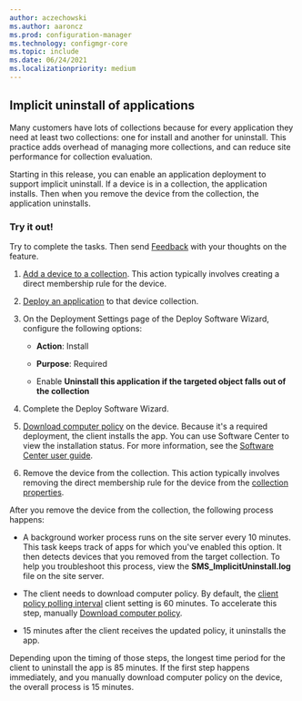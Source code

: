 ```yaml
---
author: aczechowski
ms.author: aaroncz
ms.prod: configuration-manager
ms.technology: configmgr-core
ms.topic: include
ms.date: 06/24/2021
ms.localizationpriority: medium
---
```


## <a name="bkmk_uninstall"></a> Implicit uninstall of applications

<!--3607457-->

Many customers have lots of collections because for every application they need at least two collections: one for install and another for uninstall. This practice adds overhead of managing more collections, and can reduce site performance for collection evaluation.

Starting in this release, you can enable an application deployment to support implicit uninstall. If a device is in a collection, the application installs. Then when you remove the device from the collection, the application uninstalls.

### Try it out!

Try to complete the tasks. Then send [Feedback](../../../../understand/product-feedback.md) with your thoughts on the feature.

1. [Add a device to a collection](../../../../clients/manage/manage-clients.md#add-selected-items). This action typically involves creating a direct membership rule for the device.

1. [Deploy an application](../../../../../apps/deploy-use/deploy-applications.md) to that device collection.

1. On the Deployment Settings page of the Deploy Software Wizard, configure the following options:

    - **Action**: Install

    - **Purpose**: Required

    - Enable **Uninstall this application if the targeted object falls out of the collection**

1. Complete the Deploy Software Wizard.

1. [Download computer policy](../../../../clients/manage/manage-clients.md#BKMK_PolicyRetrieval) on the device. Because it's a required deployment, the client installs the app. You can use Software Center to view the installation status. For more information, see the [Software Center user guide](../../../../understand/software-center.md#applications).

1. Remove the device from the collection. This action typically involves removing the direct membership rule for the device from the [collection properties](../../../../clients/manage/collections/manage-collections.md#collection-properties).

After you remove the device from the collection, the following process happens:

- A background worker process runs on the site server every 10 minutes. This task keeps track of apps for which you've enabled this option. It then detects devices that you removed from the target collection. To help you troubleshoot this process, view the **SMS_ImplicitUninstall.log** file on the site server.

- The client needs to download computer policy. By default, the [client policy polling interval](../../../../clients/deploy/about-client-settings.md#client-policy) client setting is 60 minutes. To accelerate this step, manually [Download computer policy](../../../../clients/manage/manage-clients.md#BKMK_PolicyRetrieval).

- 15 minutes after the client receives the updated policy, it uninstalls the app.

Depending upon the timing of those steps, the longest time period for the client to uninstall the app is 85 minutes. If the first step happens immediately, and you manually download computer policy on the device, the overall process is 15 minutes.
